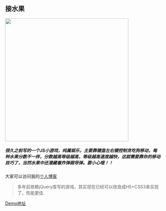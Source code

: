 ## 接水果

<img src='http://img.mrco.cn/-zsxzy8Dwb4amF9XRQmr2e99.png' width='400'/>

##### 很久之前写的一个JS小游戏，纯属娱乐，主要靠键盘左右键控制贪吃狗移动，每种水果分数不一样，分数越高等级越高，等级越高速度越快，这就需要靠你的移动技巧了，当然水果中还潜藏着炸弹跟导弹。要小心哦！！
大家可以访问我的[个人博客](http://www.mrco.cn)

> 多年前依赖jQuery库写的游戏，其实现在已经可以改良成H5+CSS3来实现了，性能更佳.

[Demo地址](http://www.mrco.cn/demo/jieshuiguo/)

